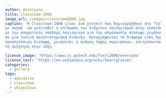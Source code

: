 ```yaml
---
author: dechrysou
title: classroom 2000
image_url: /images/classroom2000.jpg
caption: 'Η Classroom 2000 είναι ένα project που δημιουργήθηκε στο "College of Computing and GVU Center at Georgia Tech"
με σκοπό  να μελετηθεί η επίδραση του διάχυτου υπολογισμού στην εκπαίδευση. Δημιούργησε ένα πρότυπο περιβάλλον στην τάξη
με την απαραίτητη υποδομή λογισμικού για την απρόσκοπτη σύλληψη μεγάλου μέρους της πλούσιας αλληλεπίδρασης που συμβαίνει
σε μια τυπική πανεπιστημιακή διάλεξη. Καταγράφοντας τα διάφορα είδη δραστηριότητας στην τάξη και παρουσιάζοντας μια εύκολα
προσπελάσιμη διεπαφή, μειώνεται η ανάγκη λήψης σημειώσεων, επιτρέποντας στον μαθητή να εμπλακεί και να κατανοήσει καλύτερα
τη συζήτηση στην τάξη.'

license_image: 'https://www.cc.gatech.edu/fce/c2000/overview'
license_text: 'https://en.wikipedia.org/wiki/Smartglasses'
categories:
  - gallery
tags:
  - education
  - classroom
  - ubiquitous
---
```

